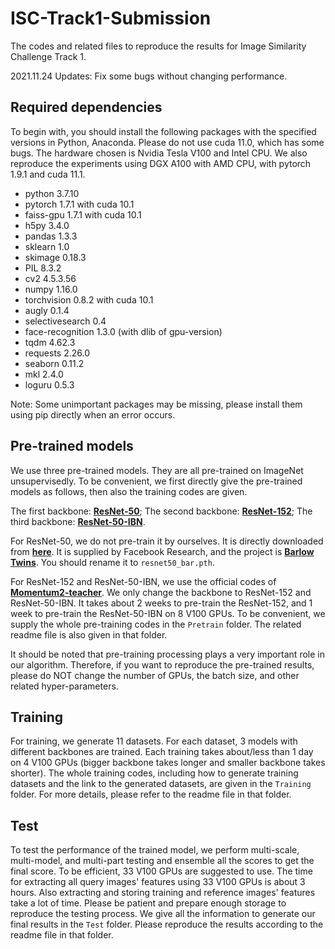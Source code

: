 
# ISC-Track1-Submission
The codes and related files to reproduce the results for Image Similarity Challenge Track 1.

2021.11.24 Updates: Fix some bugs without changing performance.

## Required dependencies
To begin with, you should install the following packages with the specified versions in Python, Anaconda. Please do not use cuda 11.0, which has some bugs. The hardware chosen is Nvidia Tesla V100 and Intel CPU. We also reproduce the experiments using DGX A100 with AMD CPU, with pytorch 1.9.1 and cuda 11.1.

* python 3.7.10
* pytorch 1.7.1 with cuda 10.1
* faiss-gpu 1.7.1 with cuda 10.1
* h5py 3.4.0
* pandas 1.3.3
* sklearn 1.0
* skimage 0.18.3
* PIL 8.3.2
* cv2 4.5.3.56
* numpy 1.16.0
* torchvision 0.8.2 with cuda 10.1
* augly 0.1.4
* selectivesearch 0.4
* face-recognition 1.3.0 (with dlib of gpu-version)
* tqdm 4.62.3
* requests 2.26.0
* seaborn 0.11.2
* mkl 2.4.0
* loguru 0.5.3

Note: Some unimportant packages may be missing, please install them using pip directly when an error occurs.

## Pre-trained models
We use three pre-trained models. They are all pre-trained on ImageNet unsupervisedly. To be convenient, we first directly give the pre-trained models as follows, then also the training codes are given.

The first backbone: [**ResNet-50**](https://drive.google.com/file/d/14M57frgk3TX-yLF8diwALLHtPdCZ53mS/view?usp=sharing); The second backbone: [**ResNet-152**](https://drive.google.com/file/d/1-1QkeKCo9PrgDdUF3fe561JtEntd32hv/view?usp=sharing); The third backbone: [**ResNet-50-IBN**](https://drive.google.com/file/d/1-5B2B5VherIRHN9ahE-5L6w1VoWxBD_c/view?usp=sharing).

For ResNet-50, we do not pre-train it by ourselves. It is directly downloaded from [**here**](https://dl.fbaipublicfiles.com/barlowtwins/ep1000_bs2048_lrw0.2_lrb0.0048_lambd0.0051/resnet50.pth). It is supplied by Facebook Research, and the project is [**Barlow Twins**](https://github.com/facebookresearch/barlowtwins). You should rename it to ```resnet50_bar.pth```.

For ResNet-152 and ResNet-50-IBN, we use the official codes of [**Momentum2-teacher**](https://github.com/zengarden/momentum2-teacher). We only change the backbone to ResNet-152 and ResNet-50-IBN. It takes about 2 weeks to pre-train the ResNet-152, and 1 week to pre-train the ResNet-50-IBN on 8 V100 GPUs. To be convenient, we supply the whole pre-training codes in the ```Pretrain``` folder. The related readme file is also given in that folder. 

It should be noted that pre-training processing plays a very important role in our algorithm. Therefore, if you want to reproduce the pre-trained results, please do NOT change the number of GPUs, the batch size, and other related hyper-parameters.


## Training
For training, we generate 11 datasets. For each dataset, 3 models with different backbones are trained. Each training takes about/less than 1 day on 4 V100 GPUs (bigger backbone takes longer and smaller backbone takes shorter). The whole training codes, including how to generate training datasets and the link to the generated datasets, are given in the ```Training``` folder. For more details, please refer to the readme file in that folder.


## Test
To test the performance of the trained model, we perform multi-scale, multi-model, and multi-part testing and ensemble all the scores to get the final score. To be efficient, 33 V100 GPUs are suggested to use. The time for extracting all query images' features using 33 V100 GPUs is about 3 hours. Also extracting and storing training and reference images' features take a lot of time. Please be patient and prepare enough storage to reproduce the testing process. We give all the information to generate our final results in the ```Test``` folder. Please reproduce the results according to the readme file in that folder.
